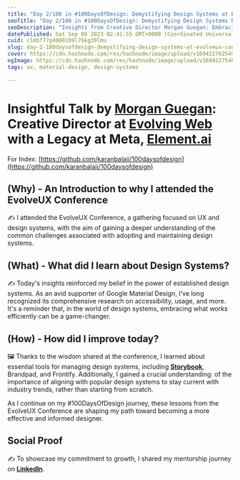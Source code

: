 ```yaml
---
title: "Day 2/100 in #100DaysOfDesign: Demystifying Design Systems at EvolveUX Conference By Morgan Guegan"
seoTitle: "Day 2/100 in #100DaysOfDesign: Demystifying Design Systems By Morgan"
seoDescription: "Insights from Creative Director Morgan Guegan: Embracing Google Material Design & design systems. #UX #Design"
datePublished: Sat Sep 09 2023 02:41:55 GMT+0000 (Coordinated Universal Time)
cuid: clmbf77g4000109l76kg39lmu
slug: day-2-100daysofdesign-demystifying-design-systems-at-evolveux-conference-by-morgan-guegan
cover: https://cdn.hashnode.com/res/hashnode/image/upload/v1694227625493/d1d95bd6-0ccc-4ae2-ba25-c20ae663c189.jpeg
ogImage: https://cdn.hashnode.com/res/hashnode/image/upload/v1694227546346/fa003010-0de5-4cba-ba22-11062cfdcf99.jpeg
tags: ux, material-design, design-systems

---
```


# **Insightful Talk by** [**Morgan Guegan**](https://www.linkedin.com/in/morgan-guegan-6019b6b/)**: Creative Director at** [**Evolving Web**](https://evolvingweb.com/) **with a Legacy at Meta,** [**Element.ai**](http://Element.ai)

For Index: [https://github.com/karanbalaji/100daysofdesign](https://github.com/karanbalaji/100daysofdesign)

## **(Why) - An Introduction to why I attended the EvolveUX Conference**

✍️ I attended the EvolveUX Conference, a gathering focused on UX and design systems, with the aim of gaining a deeper understanding of the common challenges associated with adopting and maintaining design systems.

## **(What) - What did I learn about Design Systems?**

✍️ Today's insights reinforced my belief in the power of established design systems. As an avid supporter of Google Material Design, I've long recognized its comprehensive research on accessibility, usage, and more. It's a reminder that, in the world of design systems, embracing what works efficiently can be a game-changer.

## **(How) - How did I improve today?**

🖼️ Thanks to the wisdom shared at the conference, I learned about essential tools for managing design systems, including [**Storybook**](https://storybook.js.org/), Brandpad, and Frontify. Additionally, I gained a crucial understanding: of the importance of aligning with popular design systems to stay current with industry trends, rather than starting from scratch.

As I continue on my #100DaysOfDesign journey, these lessons from the EvolveUX Conference are shaping my path toward becoming a more effective and informed designer.

## **Social Proof**

✍️ To showcase my commitment to growth, I shared my mentorship journey on [**LinkedIn**](https://www.linkedin.com/posts/karanbalaji_day-2100-in-100daysofdesign-demystifying-activity-7106107003944529920-cSjS?utm_source=share&utm_medium=member_desktop).